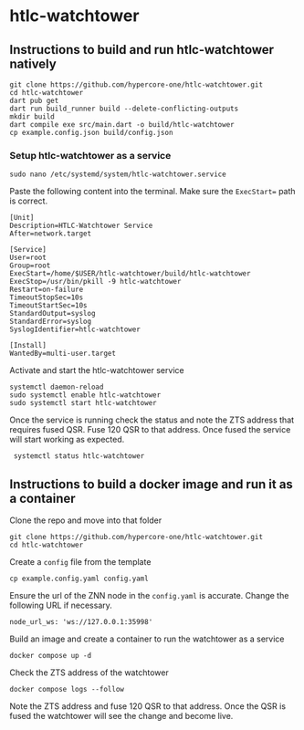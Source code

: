 # htlc-watchtower

## Instructions to build and run htlc-watchtower natively 

```
git clone https://github.com/hypercore-one/htlc-watchtower.git
cd htlc-watchtower
dart pub get
dart run build_runner build --delete-conflicting-outputs
mkdir build
dart compile exe src/main.dart -o build/htlc-watchtower
cp example.config.json build/config.json
```

### Setup htlc-watchtower as a service

```
sudo nano /etc/systemd/system/htlc-watchtower.service
```
Paste the following content into the terminal.  Make sure the `ExecStart=` path is correct. 

```
[Unit]
Description=HTLC-Watchtower Service
After=network.target

[Service]
User=root
Group=root
ExecStart=/home/$USER/htlc-watchtower/build/htlc-watchtower
ExecStop=/usr/bin/pkill -9 htlc-watchtower
Restart=on-failure
TimeoutStopSec=10s
TimeoutStartSec=10s
StandardOutput=syslog
StandardError=syslog
SyslogIdentifier=htlc-watchtower

[Install]
WantedBy=multi-user.target
```

Activate and start the htlc-watchtower service

```
systemctl daemon-reload
sudo systemctl enable htlc-watchtower
sudo systemctl start htlc-watchtower
```

Once the service is running check the status and note the ZTS address that requires fused QSR. Fuse 120 QSR to that address.  Once fused the service will start working as expected.

```
 systemctl status htlc-watchtower
```

## Instructions to build a docker image and run it as a container

Clone the repo and move into that folder

```
git clone https://github.com/hypercore-one/htlc-watchtower.git
cd htlc-watchtower
```

Create a `config` file from the template
```
cp example.config.yaml config.yaml
```

Ensure the url of the ZNN node in the `config.yaml` is accurate.  Change the following URL if necessary.
```
node_url_ws: 'ws://127.0.0.1:35998'
```

Build an image and create a container to run the watchtower as a service
```
docker compose up -d
```

Check the ZTS address of the watchtower
```
docker compose logs --follow
```

Note the ZTS address and fuse 120 QSR to that address.  Once the QSR is fused the watchtower will see the change and become live. 

